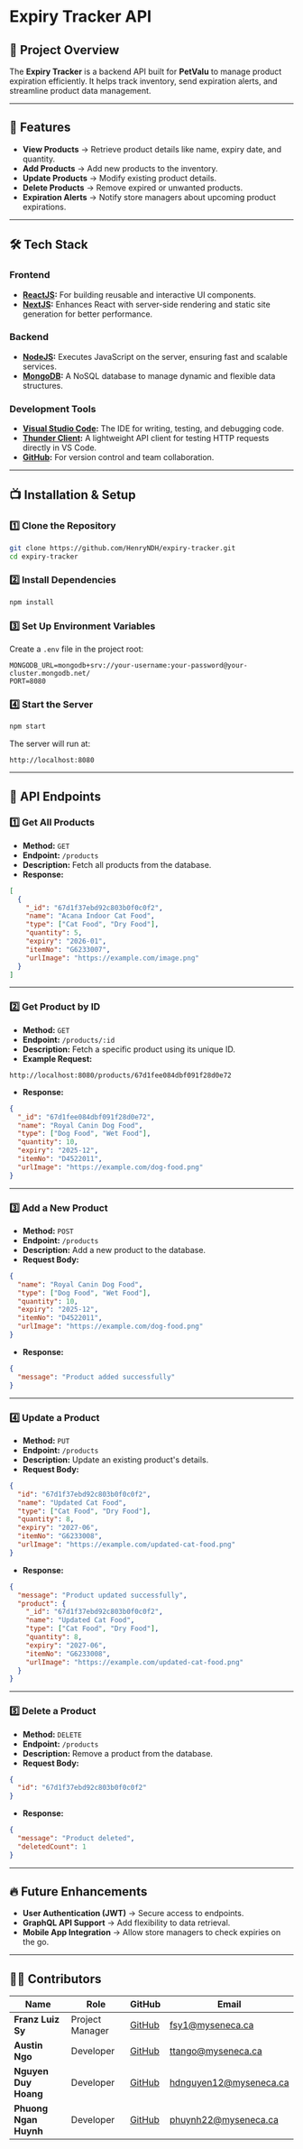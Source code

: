 # **Expiry Tracker API**

## 📌 **Project Overview**
The **Expiry Tracker** is a backend API built for **PetValu** to manage product expiration efficiently. It helps track inventory, send expiration alerts, and streamline product data management.

---

## 🚀 **Features**
- **View Products** → Retrieve product details like name, expiry date, and quantity.  
- **Add Products** → Add new products to the inventory.  
- **Update Products** → Modify existing product details.  
- **Delete Products** → Remove expired or unwanted products.  
- **Expiration Alerts** → Notify store managers about upcoming product expirations.  

---

## 🛠 **Tech Stack**
### **Frontend**
- **[ReactJS](https://react.dev/):** For building reusable and interactive UI components.  
- **[NextJS](https://nextjs.org/):** Enhances React with server-side rendering and static site generation for better performance.  

### **Backend**
- **[NodeJS](https://nodejs.org/en):** Executes JavaScript on the server, ensuring fast and scalable services.  
- **[MongoDB](https://www.mongodb.com/products/platform/atlas-database):** A NoSQL database to manage dynamic and flexible data structures.  

### **Development Tools**
- **[Visual Studio Code](https://code.visualstudio.com/):** The IDE for writing, testing, and debugging code.  
- **[Thunder Client](https://www.thunderclient.com/):** A lightweight API client for testing HTTP requests directly in VS Code.  
- **[GitHub](https://github.com/):** For version control and team collaboration.  

---

## 📺 **Installation & Setup**

### **1️⃣ Clone the Repository**
```bash
git clone https://github.com/HenryNDH/expiry-tracker.git
cd expiry-tracker
```

### **2️⃣ Install Dependencies**
```bash
npm install
```

### **3️⃣ Set Up Environment Variables**
Create a `.env` file in the project root:
```
MONGODB_URL=mongodb+srv://your-username:your-password@your-cluster.mongodb.net/
PORT=8080
```

### **4️⃣ Start the Server**
```bash
npm start
```
The server will run at:
```
http://localhost:8080
```

---

## 💚 **API Endpoints**

### **1️⃣ Get All Products**
- **Method:** `GET`  
- **Endpoint:** `/products`  
- **Description:** Fetch all products from the database.  
- **Response:**
```json
[
  {
    "_id": "67d1f37ebd92c803b0f0c0f2",
    "name": "Acana Indoor Cat Food",
    "type": ["Cat Food", "Dry Food"],
    "quantity": 5,
    "expiry": "2026-01",
    "itemNo": "G6233007",
    "urlImage": "https://example.com/image.png"
  }
]
```

---

### **2️⃣ Get Product by ID**
- **Method:** `GET`  
- **Endpoint:** `/products/:id`  
- **Description:** Fetch a specific product using its unique ID.  
- **Example Request:**
```
http://localhost:8080/products/67d1fee084dbf091f28d0e72
```
- **Response:**
```json
{
  "_id": "67d1fee084dbf091f28d0e72",
  "name": "Royal Canin Dog Food",
  "type": ["Dog Food", "Wet Food"],
  "quantity": 10,
  "expiry": "2025-12",
  "itemNo": "D4522011",
  "urlImage": "https://example.com/dog-food.png"
}
```

---

### **3️⃣ Add a New Product**
- **Method:** `POST`  
- **Endpoint:** `/products`  
- **Description:** Add a new product to the database.  
- **Request Body:**
```json
{
  "name": "Royal Canin Dog Food",
  "type": ["Dog Food", "Wet Food"],
  "quantity": 10,
  "expiry": "2025-12",
  "itemNo": "D4522011",
  "urlImage": "https://example.com/dog-food.png"
}
```
- **Response:**
```json
{
  "message": "Product added successfully"
}
```

---

### **4️⃣ Update a Product**
- **Method:** `PUT`  
- **Endpoint:** `/products`  
- **Description:** Update an existing product's details.  
- **Request Body:**
```json
{
  "id": "67d1f37ebd92c803b0f0c0f2",
  "name": "Updated Cat Food",
  "type": ["Cat Food", "Dry Food"],
  "quantity": 8,
  "expiry": "2027-06",
  "itemNo": "G6233008",
  "urlImage": "https://example.com/updated-cat-food.png"
}
```
- **Response:**
```json
{
  "message": "Product updated successfully",
  "product": {
    "_id": "67d1f37ebd92c803b0f0c0f2",
    "name": "Updated Cat Food",
    "type": ["Cat Food", "Dry Food"],
    "quantity": 8,
    "expiry": "2027-06",
    "itemNo": "G6233008",
    "urlImage": "https://example.com/updated-cat-food.png"
  }
}
```

---

### **5️⃣ Delete a Product**
- **Method:** `DELETE`  
- **Endpoint:** `/products`  
- **Description:** Remove a product from the database.  
- **Request Body:**
```json
{
  "id": "67d1f37ebd92c803b0f0c0f2"
}
```
- **Response:**
```json
{
  "message": "Product deleted",
  "deletedCount": 1
}
```

---

## 🔥 **Future Enhancements**
- **User Authentication (JWT)** → Secure access to endpoints.  
- **GraphQL API Support** → Add flexibility to data retrieval.  
- **Mobile App Integration** → Allow store managers to check expiries on the go.  

---

## 👨‍💻 **Contributors**
| Name                | Role            | GitHub                                           | Email                       |
|--------------------|----------------|--------------------------------------------------|-----------------------------|
| **Franz Luiz Sy**   | Project Manager | [GitHub](https://github.com/iPinguu)             | fsy1@myseneca.ca            |
| **Austin Ngo**      | Developer       | [GitHub](https://github.com/thienanngo11122003)  | ttango@myseneca.ca          |
| **Nguyen Duy Hoang**| Developer       | [GitHub](https://github.com/HenryNDH)            | hdnguyen12@myseneca.ca      |
| **Phuong Ngan Huynh** | Developer     | [GitHub](https://github.com/hphngan)             | phuynh22@myseneca.ca        |
